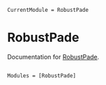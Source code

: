 ```@meta
CurrentModule = RobustPade
```

# RobustPade

Documentation for [RobustPade](https://github.com/mjp98/RobustPade.jl).

```@index
```

```@autodocs
Modules = [RobustPade]
```
